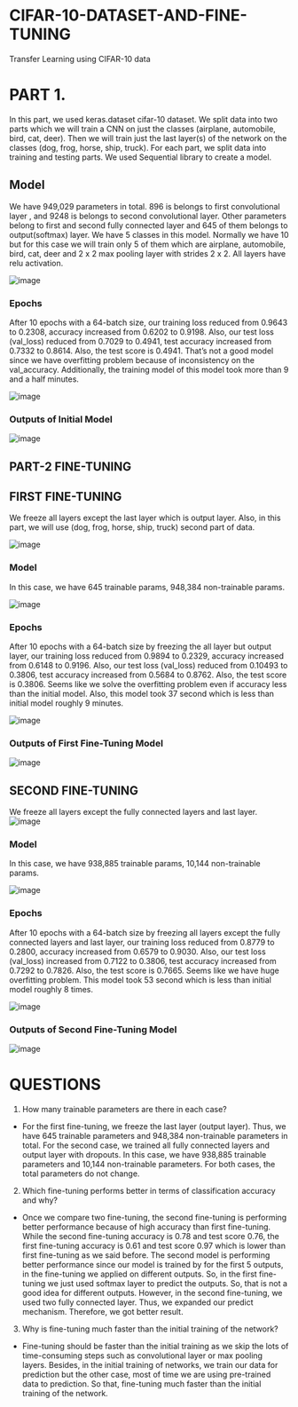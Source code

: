 # CIFAR-10-DATASET-AND-FINE-TUNING
Transfer Learning using CIFAR-10 data

# PART 1.
In this part, we used keras.dataset cifar-10 dataset. We split data into two parts which we will train a CNN on just the classes (airplane, automobile, bird, cat, deer). Then we will train just the last layer(s) of the network on the classes (dog, frog, horse, ship, truck). For each part, we split data into training and testing parts. We used Sequential library to create a model.

## Model
We have 949,029 parameters in total. 896 is belongs to first convolutional layer , and 9248 is belongs to second convolutional layer. Other parameters belong to first and second fully connected layer and 645 of them belongs to output(softmax) layer. We have 5 classes in this model. Normally we have 10 but for this case we will train only 5 of them which are airplane, automobile, bird, cat, deer and 2 x 2 max pooling layer with strides 2 x 2. All layers have relu activation.

![image](https://github.com/onlinEngineer/CIFAR-10-DATASET-AND-FINE-TUNING/assets/70773825/acaaab3f-e950-4acb-85eb-e0754ab65390)

### Epochs
After 10 epochs with a 64-batch size, our training loss reduced from 0.9643 to 0.2308, accuracy increased from 0.6202 to 0.9198. Also, our test loss (val_loss) reduced from 0.7029 to 0.4941, test accuracy increased from 0.7332 to 0.8614. Also, the test score is 0.4941. That’s not a good model since we have overfitting problem because of inconsistency on the val_accuracy. Additionally, the training model of this model took more than 9 and a half minutes.

![image](https://github.com/onlinEngineer/CIFAR-10-DATASET-AND-FINE-TUNING/assets/70773825/873147f0-ceb7-4f3d-9fef-080cb19f5150)

### Outputs of Initial Model

![image](https://github.com/onlinEngineer/CIFAR-10-DATASET-AND-FINE-TUNING/assets/70773825/6e991442-b63c-4ab7-afc9-ff881286daa6)


## PART-2 FINE-TUNING
## FIRST FINE-TUNING
We freeze all layers except the last layer which is output layer. Also, in this part, we will use (dog, frog, horse, ship, truck) second part of data.

![image](https://github.com/onlinEngineer/CIFAR-10-DATASET-AND-FINE-TUNING/assets/70773825/e64b8a8a-4040-4830-a138-8ee2a12c9c0e)

### Model
In this case, we have 645 trainable params, 948,384 non-trainable params.

![image](https://github.com/onlinEngineer/CIFAR-10-DATASET-AND-FINE-TUNING/assets/70773825/3027b99f-2dba-48a6-a832-2dd0eb9b9544)

### Epochs
After 10 epochs with a 64-batch size by freezing the all layer but output layer, our training loss reduced from 0.9894 to 0.2329, accuracy increased from 0.6148 to 0.9196. Also, our test loss (val_loss) reduced from 0.10493 to 0.3806, test accuracy increased from 0.5684 to 0.8762. Also, the test score is 0.3806. Seems like we solve the overfitting problem even if accuracy less than the initial model. Also, this model took 37 second which is less than initial model roughly 9 minutes.

![image](https://github.com/onlinEngineer/CIFAR-10-DATASET-AND-FINE-TUNING/assets/70773825/9c023b93-0ec4-471c-ba18-cbd21cc35bfb)

### Outputs of First Fine-Tuning Model
![image](https://github.com/onlinEngineer/CIFAR-10-DATASET-AND-FINE-TUNING/assets/70773825/044b599d-c220-486e-acc2-cfa3be891e1d)

## SECOND FINE-TUNING
We freeze all layers except the fully connected layers and last layer.
![image](https://github.com/onlinEngineer/CIFAR-10-DATASET-AND-FINE-TUNING/assets/70773825/df8e391b-e898-407c-a1f6-0408e9f92be6)

### Model
In this case, we have 938,885 trainable params, 10,144 non-trainable params.

![image](https://github.com/onlinEngineer/CIFAR-10-DATASET-AND-FINE-TUNING/assets/70773825/81ee971e-fbfc-4ca5-be24-a9db964441a4)

### Epochs
After 10 epochs with a 64-batch size by freezing all layers except the fully connected layers and last layer, our training loss reduced from 0.8779 to 0.2800, accuracy increased from 0.6579 to 0.9030. Also, our test loss (val_loss) increased from 0.7122 to 0.3806, test accuracy increased from 0.7292 to 0.7826. Also, the test score is 0.7665. Seems like we have huge overfitting problem. This model took 53 second which is less than initial model roughly 8 times.

![image](https://github.com/onlinEngineer/CIFAR-10-DATASET-AND-FINE-TUNING/assets/70773825/486e2bb1-8366-40e7-add3-9c1d7cbb2c77)

### Outputs of Second Fine-Tuning Model

![image](https://github.com/onlinEngineer/CIFAR-10-DATASET-AND-FINE-TUNING/assets/70773825/7e6a6299-0972-4497-8012-4bb69b49fb56)


# QUESTIONS
1. How many trainable parameters are there in each case?
- For the first fine-tuning, we freeze the last layer (output layer). Thus, we have 645 trainable parameters and 948,384 non-trainable parameters in total. For the second case, we trained all fully connected layers and output layer with dropouts. In this case, we have 938,885 trainable parameters and 10,144 non-trainable parameters. For both cases, the total parameters do not change.
2. Which fine-tuning performs better in terms of classification accuracy and why?
- Once we compare two fine-tuning, the second fine-tuning is performing better performance because of high accuracy than first fine-tuning. While the second fine-tuning accuracy is 0.78 and test score 0.76, the first fine-tuning accuracy is 0.61 and test score 0.97 which is lower than first fine-tuning as we said before. The second model is performing better performance since our model is trained by for the first 5 outputs, in the fine-tuning we applied on different outputs. So, in the first fine-tuning we just used softmax layer to predict the outputs. So, that is not a good idea for different outputs. However, in the second fine-tuning, we used two fully connected layer. Thus, we expanded our predict mechanism. Therefore, we got better result.
3. Why is fine-tuning much faster than the initial training of the network?
- Fine-tuning should be faster than the initial training as we skip the lots of time-consuming steps such as convolutional layer or max pooling layers. Besides, in the initial training of networks, we train our data for prediction but the other case, most of time we are using pre-trained data to prediction. So that, fine-tuning much faster than the initial training of the network.
